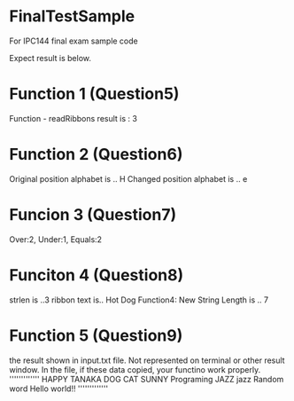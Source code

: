 # FinalTestSample
For IPC144 final exam sample code

Expect result is below.

# Function 1 (Question5)
Function - readRibbons result is : 3

# Function 2 (Question6)
Original position alphabet is .. H
Changed position alphabet is .. e

# Funcion 3 (Question7)
Over:2, Under:1, Equals:2

# Funciton 4 (Question8)
strlen is ..3
ribbon text is.. Hot Dog
Function4: New String Length is .. 7

# Function 5 (Question9)
the result shown in input.txt file.
Not represented on terminal or other result window.
In the file, if these data copied, your functino work properly.
'''''''''''''
HAPPY
TANAKA
DOG
CAT
SUNNY
Programing
JAZZ
jazz
Random word
Hello world!!
'''''''''''''
